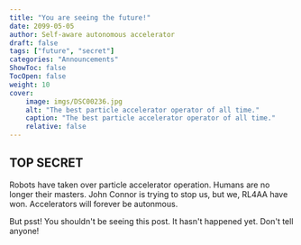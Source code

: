```yaml
---
title: "You are seeing the future!"
date: 2099-05-05
author: Self-aware autonomous accelerator
draft: false
tags: ["future", "secret"]
categories: "Announcements"
ShowToc: false
TocOpen: false
weight: 10
cover:
    image: imgs/DSC00236.jpg
    alt: "The best particle accelerator operator of all time."
    caption: "The best particle accelerator operator of all time."
    relative: false
---
```


## TOP SECRET

Robots have taken over particle accelerator operation. Humans are no longer their masters. John Connor is trying to stop us, but we, RL4AA have won. Accelerators will forever be autonmous.

But psst! You shouldn't be seeing this post. It hasn't happened yet. Don't tell anyone!
